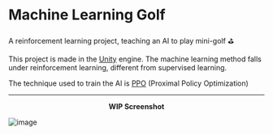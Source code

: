 # Machine Learning Golf

A reinforcement learning project, teaching an AI to play mini-golf ⛳

This project is made in the [Unity](https://unity.com/) engine. The machine learning method falls under reinforcement learning, different from supervised learning. 

The technique used to train the AI is [PPO](https://openai.com/blog/openai-baselines-ppo/) (Proximal Policy Optimization)

---

<p align="center"><b>WIP Screenshot</b></p>

![image](https://user-images.githubusercontent.com/8600561/127032508-f84e8d8d-de2d-4156-b384-7f4484523e34.png)
